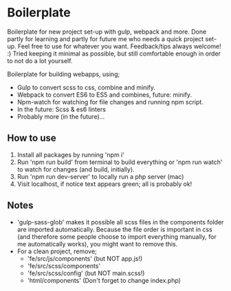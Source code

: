 # Boilerplate
Boilerplate for new project set-up with gulp, webpack and more. Done partly for learning and partly for future me who needs a quick project set-up. Feel free to use for whatever you want. Feedback/tips always welcome! :)
Tried keeping it minimal as possible, but still comfortable enough in order to not do a lot yourself.

Boilerplate for building webapps, using;
* Gulp to convert scss to css, combine and minify.
* Webpack to convert ES6 to ES5 and combines, future: minify.
* Npm-watch for watching for file changes and running npm script.
* In the future: Scss & es6 linters
* Probably more (in the future)...

## How to use
1. Install all packages by running 'npm i'
2. Run 'npm run build' from terminal to build everything or 'npm run watch' to watch for changes (and build, initially).
3. Run 'npm run dev-server' to locally run a php server (mac)
4. Visit localhost, if notice text appears green; all is probably ok!

## Notes
- 'gulp-sass-glob' makes it possible all scss files in the components folder are imported automatically. Because the file order is important in css (and therefore some people choose to import everything manually, for me automatically works), you might want to remove this.
- For a clean project, remove;
	* 'fe/src/js/components' (but NOT app.js!)
	* 'fe/src/scss/components'
	* 'fe/src/scss/config' (but NOT main.scss!)
	* 'html/components' (Don't forget to change index.php)
